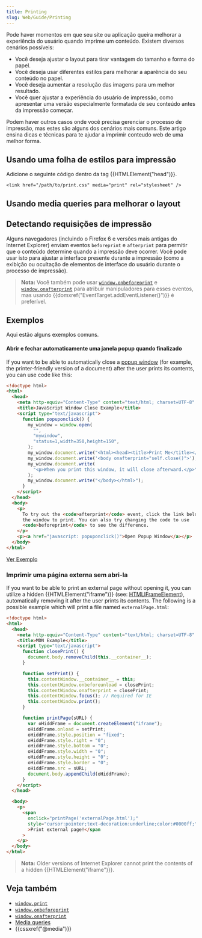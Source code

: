 ```yaml
---
title: Printing
slug: Web/Guide/Printing
---
```


Pode haver momentos em que seu site ou aplicação queira melhorar a experiência do usuário quando imprime um conteúdo. Existem diversos cenários possíveis:

- Você deseja ajustar o layout para tirar vantagem do tamanho e forma do papel.
- Você deseja usar diferentes estilos para melhorar a aparência do seu conteúdo no papel.
- Você deseja aumentar a resolução das imagens para um melhor resultado.
- Você quer ajustar a experiência do usuário de impressão, como apresentar uma versão especialmente formatada de seu conteúdo antes da impressão começar.

Podem haver outros casos onde você precisa gerenciar o processo de impressão, mas estes são alguns dos cenários mais comuns. Este artigo ensina dicas e técnicas para te ajudar a imprimir conteudo web de uma melhor forma.

## Usando uma folha de estilos para impressão

Adicione o seguinte código dentro da tag {{HTMLElement("head")}}.

```
<link href="/path/to/print.css" media="print" rel="stylesheet" />
```

## Usando media queries para melhorar o layout

## Detectando requisições de impressão

Alguns navegadores (incluindo o Firefox 6 e versões mais antigas do Internet Explorer) enviam eventos `beforeprint` e `afterprint` para permitir que o conteúdo determine quando a impressão deve ocorrer. Você pode usar isto para ajustar a interface presente durante a impressão (como a exibição ou ocultação de elementos de interface do usuário durante o processo de impressão).

> **Nota:** Você também pode usar [`window.onbeforeprint`](/pt-BR/docs/DOM/window.onbeforeprint) e [`window.onafterprint`](/pt-BR/docs/DOM/window.onafterprint) para atribuir manipuladores para esses eventos, mas usando {{domxref("EventTarget.addEventListener()")}} é preferível.

## Exemplos

Aqui estão alguns exemplos comuns.

#### Abrir e fechar automaticamente uma janela popup quando finalizado

If you want to be able to automatically close a [popup window](/pt-BR/docs/DOM/window.open) (for example, the printer-friendly version of a document) after the user prints its contents, you can use code like this:

```html
<!doctype html>
<html>
  <head>
    <meta http-equiv="Content-Type" content="text/html; charset=UTF-8" />
    <title>JavaScript Window Close Example</title>
    <script type="text/javascript">
      function popuponclick() {
        my_window = window.open(
          "",
          "mywindow",
          "status=1,width=350,height=150",
        );
        my_window.document.write("<html><head><title>Print Me</title></head>");
        my_window.document.write('<body onafterprint="self.close()">');
        my_window.document.write(
          "<p>When you print this window, it will close afterward.</p>",
        );
        my_window.document.write("</body></html>");
      }
    </script>
  </head>
  <body>
    <p>
      To try out the <code>afterprint</code> event, click the link below to open
      the window to print. You can also try changing the code to use
      <code>beforeprint</code> to see the difference.
    </p>
    <p><a href="javascript: popuponclick()">Open Popup Window</a></p>
  </body>
</html>
```

[Ver Exemplo](/samples/domref/printevents.html)

### Imprimir uma página externa sem abri-la

If you want to be able to print an external page without opening it, you can utilize a hidden {{HTMLElement("iframe")}} (see: [HTMLIFrameElement](/pt-BR/docs/DOM/HTMLIFrameElement)), automatically removing it after the user prints its contents. The following is a possible example which will print a file named `externalPage.html`:

```html
<!doctype html>
<html>
  <head>
    <meta http-equiv="Content-Type" content="text/html; charset=UTF-8" />
    <title>MDN Example</title>
    <script type="text/javascript">
      function closePrint() {
        document.body.removeChild(this.__container__);
      }

      function setPrint() {
        this.contentWindow.__container__ = this;
        this.contentWindow.onbeforeunload = closePrint;
        this.contentWindow.onafterprint = closePrint;
        this.contentWindow.focus(); // Required for IE
        this.contentWindow.print();
      }

      function printPage(sURL) {
        var oHiddFrame = document.createElement("iframe");
        oHiddFrame.onload = setPrint;
        oHiddFrame.style.position = "fixed";
        oHiddFrame.style.right = "0";
        oHiddFrame.style.bottom = "0";
        oHiddFrame.style.width = "0";
        oHiddFrame.style.height = "0";
        oHiddFrame.style.border = "0";
        oHiddFrame.src = sURL;
        document.body.appendChild(oHiddFrame);
      }
    </script>
  </head>

  <body>
    <p>
      <span
        onclick="printPage('externalPage.html');"
        style="cursor:pointer;text-decoration:underline;color:#0000ff;"
        >Print external page!</span
      >
    </p>
  </body>
</html>
```

> **Nota:** Older versions of Internet Explorer cannot print the contents of a hidden {{HTMLElement("iframe")}}.

## Veja também

- [`window.print`](/pt-BR/docs/DOM/window.print)
- [`window.onbeforeprint`](/pt-BR/docs/DOM/window.onbeforeprint)
- [`window.onafterprint`](/pt-BR/docs/DOM/window.onafterprint)
- [Media queries](/pt-BR/docs/CSS/Media_queries)
- {{cssxref("@media")}}
